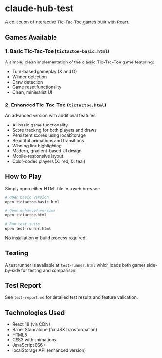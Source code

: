 # claude-hub-test

A collection of interactive Tic-Tac-Toe games built with React.

## Games Available

### 1. Basic Tic-Tac-Toe (`tictactoe-basic.html`)
A simple, clean implementation of the classic Tic-Tac-Toe game featuring:
- Turn-based gameplay (X and O)
- Winner detection
- Draw detection
- Game reset functionality
- Clean, minimalist UI

### 2. Enhanced Tic-Tac-Toe (`tictactoe.html`)
An advanced version with additional features:
- All basic game functionality
- Score tracking for both players and draws
- Persistent scores using localStorage
- Beautiful animations and transitions
- Winning line highlighting
- Modern, gradient-based UI design
- Mobile-responsive layout
- Color-coded players (X: red, O: teal)

## How to Play

Simply open either HTML file in a web browser:
```bash
# Open basic version
open tictactoe-basic.html

# Open enhanced version
open tictactoe.html

# Run test suite
open test-runner.html
```

No installation or build process required!

## Testing

A test runner is available at `test-runner.html` which loads both games side-by-side for testing and comparison.

## Test Report

See `test-report.md` for detailed test results and feature validation.

## Technologies Used

- React 18 (via CDN)
- Babel Standalone (for JSX transformation)
- HTML5
- CSS3 with animations
- JavaScript ES6+
- localStorage API (enhanced version)
